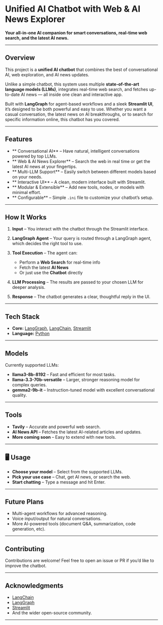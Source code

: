 # Unified AI Chatbot with Web & AI News Explorer

**Your all-in-one AI companion for smart conversations, real-time web search, and the latest AI news.**

---

## Overview

This project is a **unified AI chatbot** that combines the best of conversational AI, web exploration, and AI news updates.

Unlike a simple chatbot, this system uses multiple **state-of-the-art language models (LLMs)**, integrates real-time web search, and fetches up-to-date AI news — all inside one clean and interactive app.

Built with **LangGraph** for agent-based workflows and a sleek **Streamlit UI**, it’s designed to be both powerful and easy to use. Whether you want a casual conversation, the latest news on AI breakthroughs, or to search for specific information online, this chatbot has you covered.

---

##  Features

* ** Conversational AI** – Have natural, intelligent conversations powered by top LLMs.
* ** Web & AI News Explorer** – Search the web in real time or get the latest AI news at your fingertips.
* ** Multi-LLM Support** – Easily switch between different models based on your needs.
* ** Interactive UI** – A clean, modern interface built with Streamlit.
* ** Modular & Extensible** – Add new tools, nodes, or models with minimal effort.
* ** Configurable** – Simple `.ini` file to customize your chatbot’s setup.

---

##  How It Works

1. **Input** – You interact with the chatbot through the Streamlit interface.
2. **LangGraph Agent** – Your query is routed through a LangGraph agent, which decides the right tool to use.
3. **Tool Execution** – The agent can:

   * Perform a **Web Search** for real-time info
   * Fetch the latest **AI News**
   * Or just use the **Chatbot** directly
4. **LLM Processing** – The results are passed to your chosen LLM for deeper analysis.
5. **Response** – The chatbot generates a clear, thoughtful reply in the UI.

---

##  Tech Stack

* **Core:** [LangGraph](https://www.langchain.com/langgraph), [LangChain](https://www.langchain.com/), [Streamlit](https://streamlit.io/)
* **Language:** [Python](https://www.python.org/)

---

##  Models

Currently supported LLMs:

* **llama3-8b-8192** – Fast and efficient for most tasks.
* **llama-3.3-70b-versatile** – Larger, stronger reasoning model for complex queries.
* **gemma2-9b-it** – Instruction-tuned model with excellent conversational quality.

---

##  Tools

* **Tavily** – Accurate and powerful web search.
* **AI News API** – Fetches the latest AI-related articles and updates.
* **More coming soon** – Easy to extend with new tools.


---

## 🖥 Usage

* **Choose your model** – Select from the supported LLMs.
* **Pick your use case** – Chat, get AI news, or search the web.
* **Start chatting** – Type a message and hit Enter.

---

##  Future Plans

* Multi-agent workflows for advanced reasoning.
* Voice input/output for natural conversations.
* More AI-powered tools (document Q\&A, summarization, code generation, etc).

---

##  Contributing

Contributions are welcome! Feel free to open an issue or PR if you’d like to improve the chatbot.


---

##  Acknowledgments

* [LangChain](https://www.langchain.com/)
* [LangGraph](https://www.langchain.com/langgraph)
* [Streamlit](https://streamlit.io/)
* And the wider open-source community.

---
